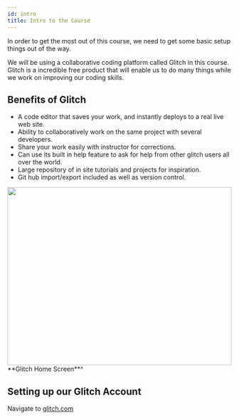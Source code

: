 ```yaml
---
id: intro
title: Intro to the Course
---
```



In order to get the most out of this course, we need to get some basic setup things out of the way.

We will be using a collaborative coding platform called Glitch in this course. Glitch is a incredible free product that will enable us to do many things while we work on improving our coding skills.

## Benefits of Glitch

* A code editor that saves your work, and instantly deploys to a real live web site.
* Ability to collaboratively work on the same project with several developers. 
* Share your work easily with instructor for corrections. 
* Can use its built in help feature to ask for help from other glitch users all over the world. 
* Large repository of in site tutorials and projects for inspiration.
* Git hub import/export included as well as version control.

<img src="" width="100%" height="400px" alt=""/>
**Glitch Home Screen**^

## Setting up our Glitch Account 

Navigate to <a href="https://glitch.com/" target="_blank">glitch.com</a>




